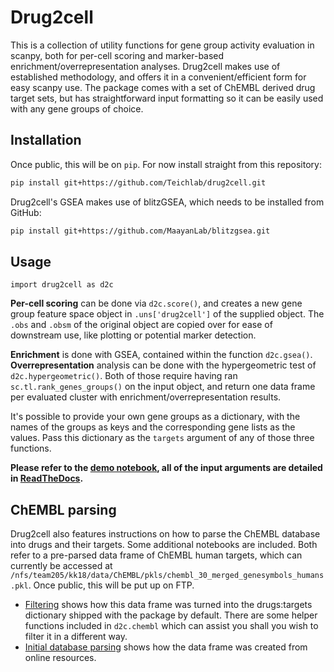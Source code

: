 # Drug2cell

This is a collection of utility functions for gene group activity evaluation in scanpy, both for per-cell scoring and marker-based enrichment/overrepresentation analyses. Drug2cell makes use of established methodology, and offers it in a convenient/efficient form for easy scanpy use. The package comes with a set of ChEMBL derived drug target sets, but has straightforward input formatting so it can be easily used with any gene groups of choice.

## Installation

Once public, this will be on `pip`. For now install straight from this repository:

```bash
pip install git+https://github.com/Teichlab/drug2cell.git
```

Drug2cell's GSEA makes use of blitzGSEA, which needs to be installed from GitHub:

```bash
pip install git+https://github.com/MaayanLab/blitzgsea.git
```

## Usage

```python3
import drug2cell as d2c
```

**Per-cell scoring** can be done via `d2c.score()`, and creates a new gene group feature space object in `.uns['drug2cell']` of the supplied object. The `.obs` and `.obsm` of the original object are copied over for ease of downstream use, like plotting or potential marker detection.

**Enrichment** is done with GSEA, contained within the function `d2c.gsea()`. **Overrepresentation** analysis can be done with the hypergeometric test of `d2c.hypergeometric()`. Both of those require having ran `sc.tl.rank_genes_groups()` on the input object, and return one data frame per evaluated cluster with enrichment/overrepresentation results.

It's possible to provide your own gene groups as a dictionary, with the names of the groups as keys and the corresponding gene lists as the values. Pass this dictionary as the `targets` argument of any of those three functions.

**Please refer to the [demo notebook](notebooks/demo.ipynb), all of the input arguments are detailed in [ReadTheDocs](https://drug2cell.readthedocs.io/en/latest/).**

## ChEMBL parsing

Drug2cell also features instructions on how to parse the ChEMBL database into drugs and their targets. Some additional notebooks are included. Both refer to a pre-parsed data frame of ChEMBL human targets, which can currently be accessed at `/nfs/team205/kk18/data/ChEMBL/pkls/chembl_30_merged_genesymbols_humans.pkl`. Once public, this will be put up on FTP.
 - [Filtering](notebooks/chembl/filtering.ipynb) shows how this data frame was turned into the drugs:targets dictionary shipped with the package by default. There are some helper functions included in `d2c.chembl` which can assist you shall you wish to filter it in a different way.
 - [Initial database parsing](notebooks/chembl/initial_database_parsing.ipynb) shows how the data frame was created from online resources.